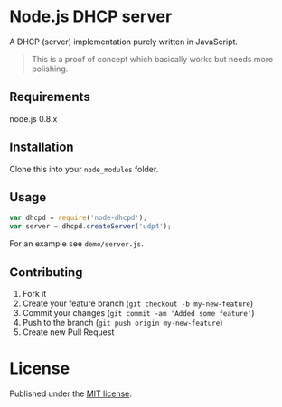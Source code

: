 # Node.js DHCP server

A DHCP (server) implementation purely written in JavaScript.

> This is a proof of concept which basically works but needs more polishing.

## Requirements

node.js 0.8.x

## Installation

Clone this into your `node_modules` folder.

## Usage

```js
var dhcpd = require('node-dhcpd');
var server = dhcpd.createServer('udp4');
```

For an example see `demo/server.js`.

## Contributing

1. Fork it
2. Create your feature branch (`git checkout -b my-new-feature`)
3. Commit your changes (`git commit -am 'Added some feature'`)
4. Push to the branch (`git push origin my-new-feature`)
5. Create new Pull Request

# License

Published under the [MIT license](http://opensource.org/licenses/MIT).
